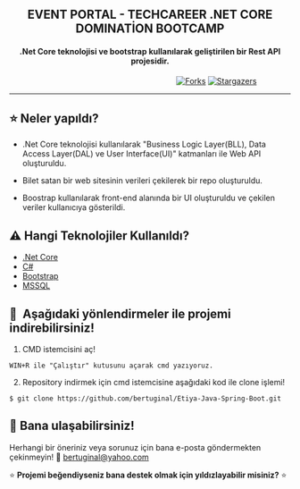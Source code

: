 <h2 align="center">EVENT PORTAL - TECHCAREER .NET CORE DOMINATİON BOOTCAMP</h2>

  <h4 align="center">.Net Core teknolojisi ve bootstrap kullanılarak geliştirilen bir Rest API projesidir.</h4>

&nbsp;&nbsp;&nbsp;&nbsp;&nbsp;&nbsp;&nbsp;&nbsp;&nbsp;&nbsp;&nbsp;&nbsp;&nbsp;&nbsp;&nbsp;&nbsp;&nbsp;&nbsp;&nbsp;&nbsp;&nbsp;&nbsp;&nbsp;&nbsp;&nbsp;&nbsp;&nbsp;&nbsp;&nbsp;&nbsp;&nbsp;&nbsp;&nbsp;&nbsp;&nbsp;&nbsp;&nbsp;&nbsp;&nbsp;&nbsp;&nbsp;&nbsp;&nbsp;&nbsp;&nbsp;&nbsp;&nbsp;&nbsp;&nbsp;&nbsp;&nbsp;&nbsp;&nbsp;&nbsp;&nbsp;&nbsp;&nbsp;&nbsp;&nbsp;&nbsp;&nbsp;&nbsp;&nbsp;&nbsp;&nbsp;&nbsp;&nbsp;&nbsp;&nbsp;&nbsp;&nbsp;&nbsp;&nbsp;&nbsp;&nbsp;
[![Forks](https://img.shields.io/github/forks/bertuginal/Face-Mask-Detection.svg?logo=github)](https://github.com/bertuginal/Etiya-Java-Spring-Boot/network/members)
[![Stargazers](https://img.shields.io/github/stars/bertuginal/Etiya-Java-Spring-Boot.svg?logo=github)](https://github.com/bertuginal/Etiya-Java-Spring-Boot/stargazers)

---

## :star: Neler yapıldı?
- .Net Core teknolojisi kullanılarak "Business Logic Layer(BLL), Data Access Layer(DAL) ve User Interface(UI)" katmanları ile Web API oluşturuldu. 

- Bilet satan bir web sitesinin verileri çekilerek bir repo oluşturuldu.

- Boostrap kullanılarak front-end alanında bir UI oluşturuldu ve çekilen veriler kullanıcıya gösterildi.

## :warning: Hangi Teknolojiler Kullanıldı?

- [.Net Core](https://dotnet.microsoft.com/en-us/)
- [C#](https://learn.microsoft.com/en-us/dotnet/csharp/)
- [Bootstrap](https://getbootstrap.com)
- [MSSQL](https://www.microsoft.com/en-us/sql-server/sql-server-downloads)

## 🚀&nbsp; Aşağıdaki yönlendirmeler ile projemi indirebilirsiniz!
1. CMD istemcisini aç!
```
WIN+R ile "Çalıştır" kutusunu açarak cmd yazıyoruz.
```
2. Repository indirmek için cmd istemcisine aşağıdaki kod ile clone işlemi!
```
$ git clone https://github.com/bertuginal/Etiya-Java-Spring-Boot.git
```

## :clap: Bana ulaşabilirsiniz!
Herhangi bir öneriniz veya sorunuz için bana e-posta göndermekten çekinmeyin! :email: bertuginal@yahoo.com

:star: <b>Projemi beğendiyseniz bana destek olmak için yıldızlayabilir misiniz?</b> :star:


